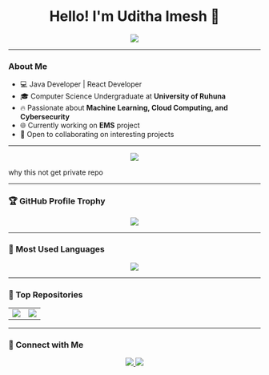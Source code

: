 <h1 align="center">Hello! I'm Uditha Imesh 👋</h1>

<p align="center">
  <img src="https://readme-typing-svg.herokuapp.com?color=%23F75C7E&center=true&vCenter=true&lines=Java+Developer;React+developer;Machine+Learning+Passionate;Cybersecurity+Learner" />
</p>

---

### About Me  
- 💻 Java Developer | React Developer 
- 🎓 Computer Science Undergraduate at **University of Ruhuna**  
- 🔥 Passionate about **Machine Learning, Cloud Computing, and Cybersecurity**  
- 🌐 Currently working on **EMS** project
- 🚀 Open to collaborating on interesting projects  

---
<p align="center">
  <img src="https://github-readme-stats.vercel.app/api?username=Uditha2001&show_icons=true&theme=radical"/>
</p>
why this not get private repo

---
### 🏆 GitHub Profile Trophy  
<p align="center">
  <img src="https://github-profile-trophy.vercel.app/?username=Uditha2001&theme=onedark&column=4&margin-w=15&margin-h=15"/>
</p>

---
### 🚀 Most Used Languages  
<p align="center">
  <img src="https://github-readme-stats.vercel.app/api/top-langs/?username=Uditha2001&layout=compact&langs_count=8&theme=radical"/>
</p>

---

### 📌 Top Repositories  
<table>
  <tr>
    <td>
      <a href="https://github.com/uditha2001/EMS">
        <img src="https://github-readme-stats.vercel.app/api/pin/?username=Uditha2001&repo=EMS&theme=radical" />
      </a>
    </td>
    <td>
      <a href="https://github.com/uditha2001/Hackmana_Project">
        <img src="https://github-readme-stats.vercel.app/api/pin/?username=Uditha2001&repo=Hackmana_Project&theme=radical" />
      </a>
    </td>
  </tr>
</table>


---

### 💬 Connect with Me  
<p align="center">
  <a href="https://linkedin.com/in/uditha-imesh-006853255">
    <img src="https://img.shields.io/badge/LinkedIn-blue?style=for-the-badge&logo=linkedin" />
  </a>
  <a href="mailto:udithaimesh4@gmail.com">
    <img src="https://img.shields.io/badge/Email-red?style=for-the-badge&logo=gmail&logoColor=white" />
  </a>
</p>


